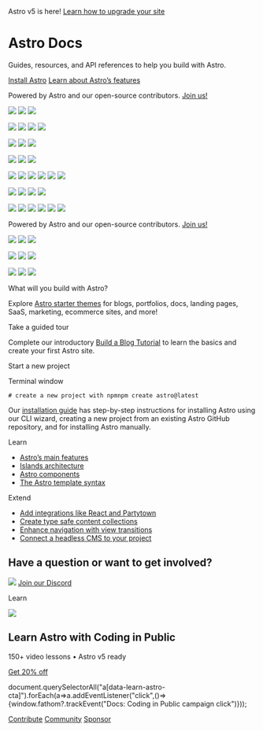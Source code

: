 Astro v5 is here! [Learn how to upgrade your site](/en/guides/upgrade-to/v5/)

Astro Docs
==========

Guides, resources, and API references to help you build with Astro.

[Install Astro](/en/install-and-setup/) [Learn about Astro’s features](/en/concepts/why-astro/)

Powered by Astro and our open-source contributors. [Join us!](/en/contribute/)

![](/_astro/61414485_Z1xsHVD.webp) ![](/_astro/5098874_Xmneb.webp) ![](/_astro/357379_ZKO92b.webp)

![](/_astro/361671_1jGyyS.webp) ![](/_astro/7118177_ZpfedT.webp) ![](/_astro/602478_Z1j0biA.webp) ![](/_astro/34116392_ZbAa2A.webp)

![](/_astro/85648028_ZS2tmy.webp) ![](/_astro/3019731_Z1d2OlH.webp) ![](/_astro/622227_ZgWgJ2.webp)

![](/_astro/39112954_2r9kRD.webp) ![](/_astro/25167721_FdCXa.webp) ![](/_astro/108291165_Z1suPGD.webp)

![](/_astro/494699_Uj3X8.webp) ![](/_astro/1369770_8D3ud.webp) ![](/_astro/15836226_ZtVxk8.webp) ![](/_astro/51384119_c1LGe.webp) ![](/_astro/59021693_ZHbveW.webp) ![](/_astro/69633530_2iImQL.webp)

![](/_astro/14293805_1joHXY.webp) ![](/_astro/15368_buQwa.webp) ![](/_astro/78129249_2j195u.webp) ![](/_astro/10626596_2bKcQK.webp)

![](/_astro/15145918_Z1i4sKD.webp) ![](/_astro/213306_18n3Wi.webp) ![](/_astro/64310361_Z2cKvpc.webp) ![](/_astro/7889778_2mvI3m.webp) ![](/_astro/30520689_ZJkafL.webp) ![](/_astro/188426_1SeoP1.webp)

Powered by Astro and our open-source contributors. [Join us!](/en/contribute/)

![](/_astro/46791833_Z1KNVzb.webp) ![](/_astro/69170106_1JOJsJ.webp) ![](/_astro/36526527_ZGtduA.webp)

![](/_astro/4033662_gFxik.webp) ![](/_astro/25839948_s92Cr.webp) ![](/_astro/45965090_Z1Q0PLL.webp)

![](/_astro/15368_buQwa.webp) ![](/_astro/81974850_25nYCc.webp) ![](/_astro/6137925_ZRDvbT.webp)

What will you build with Astro?

Explore [Astro starter themes](https://astro.build/themes/) for blogs, portfolios, docs, landing pages, SaaS, marketing, ecommerce sites, and more!

Take a guided tour

Complete our introductory [Build a Blog Tutorial](/en/tutorial/0-introduction/) to learn the basics and create your first Astro site.

Start a new project

Terminal window

    # create a new project with npmnpm create astro@latest

Our [installation guide](/en/install-and-setup/) has step-by-step instructions for installing Astro using our CLI wizard, creating a new project from an existing Astro GitHub repository, and for installing Astro manually.

Learn

*   [Astro’s main features](/en/concepts/why-astro/)
*   [Islands architecture](/en/concepts/islands/)
*   [Astro components](/en/basics/astro-components/)
*   [The Astro template syntax](/en/reference/astro-syntax/)

Extend

*   [Add integrations like React and Partytown](/en/guides/integrations-guide/)
*   [Create type safe content collections](/en/guides/content-collections/)
*   [Enhance navigation with view transitions](/en/guides/view-transitions/)
*   [Connect a headless CMS to your project](/en/guides/cms/)

Have a question or want to get involved?
----------------------------------------

![](/_astro/houston_love.BttrNCcZ_Ok6Ar.webp) [Join our Discord](https://astro.build/chat)

Learn

![](/_astro/CodingInPublic.DpaYu7Qd_5sx41.webp)

Learn Astro with **Coding in Public**
-------------------------------------

150+ video lessons • Astro v5 ready

[Get 20% off](https://learnastro.dev?code=ASTRO_PROMO)

document.querySelectorAll("a\[data-learn-astro-cta\]").forEach(a=>a.addEventListener("click",()=>{window.fathom?.trackEvent("Docs: Coding in Public campaign click")}));

[Contribute](/en/contribute/) [Community](https://astro.build/chat) [Sponsor](https://opencollective.com/astrodotbuild)

